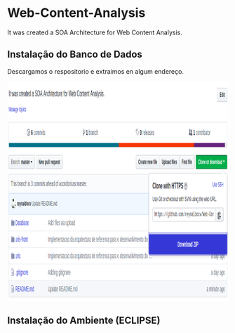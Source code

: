 # Web-Content-Analysis
It was created a SOA Architecture  for   Web Content Analysis. 

## Instalação do Banco de Dados 

Descargamos o respositorio e extraimos en algum endereço.

<p align="center">
  <img height="500" src="img/donwload.png">    
   
</p>




## Instalação do Ambiente (ECLIPSE)
